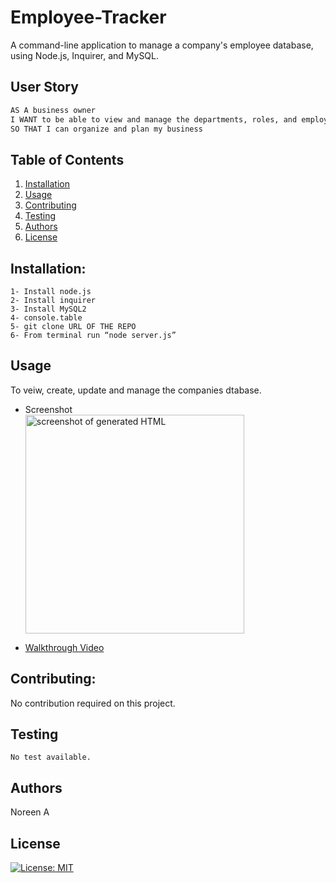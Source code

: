 # Employee-Tracker

A command-line application to manage a company's employee database, using Node.js, Inquirer, and MySQL.
  
 ## User Story
```md
AS A business owner
I WANT to be able to view and manage the departments, roles, and employees in my company
SO THAT I can organize and plan my business
```

  ## Table of Contents

  1. [Installation](#installation)
  1. [Usage](#usgae)
  3. [Contributing](#contributing)
  4. [Testing](#testing)
  4. [Authors](#authors%20and%20acknowledgment)
  5. [License](#license)


  ## Installation:
  ```
  1- Install node.js  
  2- Install inquirer
  3- Install MySQL2
  4- console.table 
  5- git clone URL OF THE REPO
  6- From terminal run “node server.js”
  ``` 


  ## Usage
  To veiw, create, update and manage the companies dtabase.
  
  - Screenshot
  <br><img src="./assets/images/screenshot1.png" alt="screenshot of generated HTML" width="350"/>

  
  - <a href="https://drive.google.com/file/d/1S5tw95BAcPKRh_DlWCocOfnN_0IfLKk6/view?usp=sharing"> Walkthrough Video</a>
   
 

  ## Contributing:
  No contribution required on this project.
  
  ## Testing
    No test available.
  
  ## Authors

  Noreen A
  

## License

[![License: MIT](https://img.shields.io/badge/License-MIT-yellow.svg)](https://opensource.org/licenses/MIT)
